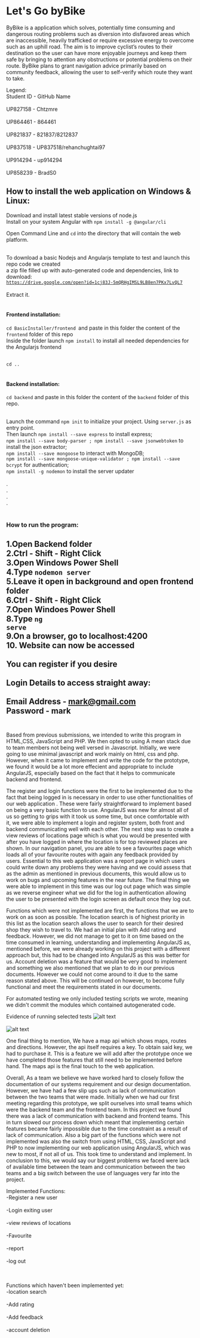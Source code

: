 <h1>Let's Go byBike</h1>

ByBike is a application which solves, potentially time consuming and dangerous routing problems such as diversion into disfavored areas which are inaccessible,  heavily trafficked or require excessive energy to overcome such as an uphill road. The aim is to improve cyclist’s routes to their destination so the user can have more enjoyable journeys and keep them safe by bringing to attention any obstructions or potential problems on their route. ByBike plans to grant navigation advice primarily based on community feedback, allowing the user to self-verify which route they want to take.

Legend:
<br>Student ID - GitHub Name</br>
<br>UP827158 - Chtzmre</br>
<br>UP864461 - 864461</br>
<br>UP821837 - 821837/8212837</br>
<br>UP837518 - UP837518/rehanchughtai97</br>
<br>UP914294 - up914294</br>
<br>UP858239 - BradS0</br>

<h2>How to install the web application on Windows & Linux:</h2>
Download and install latest stable versions of node.js<br/>
Install on your system Angular with <code>npm install -g @angular/cli</code>

Open Command Line and <code>cd</code> into the directory that will contain the web platform.<br/><br/>

To download a basic Nodejs and Angularjs template to test and launch this repo code we created<br/>
a zip file filled up with auto-generated code and dependencies, link to download:<br/>
<code>https://drive.google.com/open?id=1cj83J-5mQRHgIMSL9LB8en7PKx7LvQL7</code><br/><br/>
Extract it.<br/><br/>
<h4>Frontend installation:</h4>
<code>cd BasicInstaller/frontend </code>and paste in this folder the content of the <code>frontend</code> folder of this repo<br/>
Inside the folder launch <code>npm install</code> to install all needed dependencies for the Angularjs frontend<br/><br/>

<code>cd ..</code><br/><br/>

<h4>Backend installation:</h4>
<p><code>cd backend</code> and paste in this folder the content of the <code>backend</code> folder of this repo.</p><br/>
Launch the command <code>npm init</code> to initialize your project. Using <code>server.js</code> as entry point.<br/>
Then launch <code>npm install --save express</code> to install express;<br/>
<code>npm install --save body-parser ; npm install --save jsonwebtoken</code> to install the json extractor;<br/>
<code>npm install --save mongoose</code> to interact with MongoDB;<br/>
<code>npm install --save mongoose-unique-validator ; npm install --save bcrypt</code> for authentication;<br/>
<code>npm install -g nodemon</code> to install the server updater<br/>
<br/>
.<br/>
.<br/>
.<br/>
.<br/>
<br/>
<h3>How to run the program:</h3>

1.Open Backend folder<br/>
2.Ctrl - Shift - Right Click<br/>
3.Open Windows Power Shell<br/>
4.Type <code>nodemon server</code><br/>
5.Leave it open in background and open frontend folder<br/>
6.Ctrl - Shift - Right Click<br/>
7.Open Windoes Power Shell<br/>
8.Type <code>ng serve</code><br/>
9.On a browser, go to localhost:4200<br/>
10. Website can now be accessed<br/>
<br/>
You can register if you desire<br/>
<br/>
Login Details to access straight away:<br/>
<br/>
Email Address - mark@gmail.com<br/>
Password - mark<br/>
<br/>
-----------------------------------------------------------------------------------------------------------
Based from previous submissions, we intended to write this program in HTML,CSS, JavaScript and PHP. We then opted to using A mean stack due to team members not being well versed in Javascript. Initially, we were going to use minimal javascript and work mainly on html, css and php. However, when it came to implement and write the code for the prototype, we found it would be a lot more effecient and appropriate to include AngularJS, especially based on the fact that it helps to communicate backend and frontend. 

The register and login functions were the first to be implemented due to the fact that being logged in is necessary in order to use other functionalities of our web application . These were fairly straightforward to implement based on being a very basic function to use. AngularJS was new for almost all of us so getting to grips with it took us some time, but once comfortable with it, we were able to implement a login and register system, both front and backend communicating well with each other. The next step was to create a view reviews of locations page which is what you would be presented with after you have logged in where the location is for top reviewed places are shown. In our navigation panel, you are able to see a favourites page which loads all of your favourite routes with again any feedback provided by users. Essential to this web application was a report page in which users could write down any problems they were having and we could assess that as the admin as mentioned in previous documents, this would allow us to work on bugs and upcoming features in the near future. The final thing we were able to implement in this time was our log out page which was simple as we reverse engineer what we did for the log in authentication allowing the user to be presented with the login screen as default once they log out.

Functions which were not implemented are first, the functions that we are to work on as soon as possible. The location search is of highest priority in this list as the location search allows the user to search for their desired shop they wish to travel to. We had an initial plan with Add rating and feedback. However, we did not manage to get to it on time based on the time consumed in learning, understanding and implementing AngularJS as, mentioned before, we were already working on this project with a different approach but, this had to be changed into AngularJS as this was better for us. Account deletion was a feature that would be very good to implement and something we also mentioned that we plan to do in our previous documents. However we could not come around to it due to the same reason stated above. This will be continued on however, to become fully functional and meet the requirements stated in our documents.

For automated testing we only included testing scripts we wrote, meaning we didn't commit the modules which contained autogenerated code.

Evidence of running selected tests
![alt text](https://github.com/up914294/bybike/blob/master/Testing/Automated%20test%20running.png)
<br></br>
![alt text](https://github.com/up914294/bybike/blob/master/Testing/evidence%20of%20test.png)




One final thing to mention, We have a map api which shows maps, routes and directions. However, the api itself requires a key. To obtain said key, we had to purchase it. This is a feature we will add after the prototype once we have completed those features that still need to be implemented before hand. The maps api is the final touch to the web application.

Overall, As a team we believe we have worked hard to closely follow the documentation of our systems requirement and our design documentation. However, we have had a few slip ups such as lack of communication between the two teams that were made. Initially when we had our first meeting regarding this prototype, we split ourselves into small teams which were the backend team and the frontend team. In this project we found there was a lack of communication with backend and frontend teams. This in turn slowed our process down which meant that implementing certain features became fairly impossible due to the time constraint as a result of lack of communication. Also a big part of the functions which were not implemented was also the switch from using HTML, CSS, JavaScript and PHP to now implementing our web application using AngularJS, which was new to most, if not all of us. This took time to understand and implement. In conclusion to this, we would say our biggest problems we faced were lack of available time between the team and communication between the two teams and a big switch between the use of languages very far into the project. 

Implemented Functions:
<br>-Register a new user</br>
<br>-Login exiting user</br>
<br>-view reviews of locations</br>
<br>-Favourite</br>
<br>-report</br>
<br>-log out</br>
<br></br>

Functions which haven't been implemented yet:
<br>-location search</br>
<br>-Add rating</br>
<br>-Add feedback</br>
<br>-account deletion</br>
